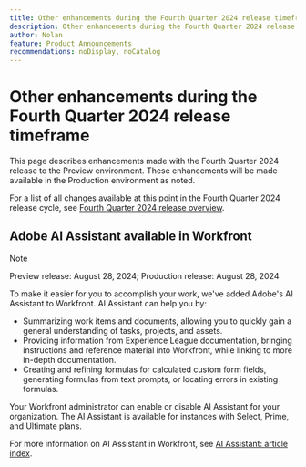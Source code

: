 ```yaml
---
title: Other enhancements during the Fourth Quarter 2024 release timeframe
description: Other enhancements during the Fourth Quarter 2024 release time frame
author: Nolan
feature: Product Announcements
recommendations: noDisplay, noCatalog
---
```

# Other enhancements during the Fourth Quarter 2024 release timeframe

This page describes enhancements made with the Fourth Quarter 2024 release to the Preview environment. These enhancements will be made available in the Production environment as noted.

For a list of all changes available at this point in the Fourth Quarter 2024 release cycle, see [Fourth Quarter 2024 release overview](/help/quicksilver/product-announcements/product-releases/24-q4-release-activity/24-q4-release-overview.md).

## Adobe AI Assistant available in Workfront

>[!NOTE]
>
>Preview release: August 28, 2024; Production release: August 28, 2024

To make it easier for you to accomplish your work, we've added Adobe's AI Assistant to Workfront. AI Assistant can help you by:

* Summarizing work items and documents, allowing you to quickly gain a general understanding of tasks, projects, and assets.
* Providing information from Experience League documentation, bringing instructions and reference material into Workfront, while linking to more in-depth documentation.
* Creating and refining formulas for calculated custom form fields, generating formulas from text prompts, or locating errors in existing formulas.

Your Workfront administrator can enable or disable AI Assistant for your organization. The AI Assistant is available for instances with Select, Prime, and Ultimate plans. 

For more information on AI Assistant in Workfront, see [AI Assistant: article index](help\quicksilver\workfront-basics\ai-assistant\ai-assistant.md).